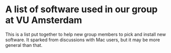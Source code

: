 # A list of software used in our group at VU Amsterdam

This is a list put together to help new group members to pick and install new software. It sparked from discussions with Mac users, but it may be more general than that.


